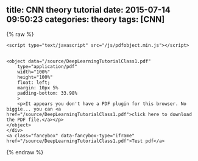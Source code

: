 title: CNN theory tutorial
date: 2015-07-14 09:50:23
categories: theory
tags: [CNN]
---


{% raw %}
<style type="text/css">
<!--
#pdf {
float: left;
margin: 10px 5%;
padding-bottom: 33.98%;
width: 21%;
height: 0;
}
-->
</style>
	<script type="text/javascript" src="/js/pdfobject.min.js"></script>
	

	<object	data="/source/DeepLearningTutorialClass1.pdf" 
        type="application/pdf" 
        width="100%" 
        height="100%"
		float: left;
		margin: 10px 5%
		padding-bottom: 33.98%
		>
		<p>It appears you don't have a PDF plugin for this browser. No biggie... you can <a href="/source/DeepLearningTutorialClass1.pdf">click here to download the PDF file.</a></p>
	</object>
	</div>
    <a class="fancybox" data-fancybox-type="iframe" href="/source/DeepLearningTutorialClass1.pdf">Test pdf</a>
{% endraw %}
